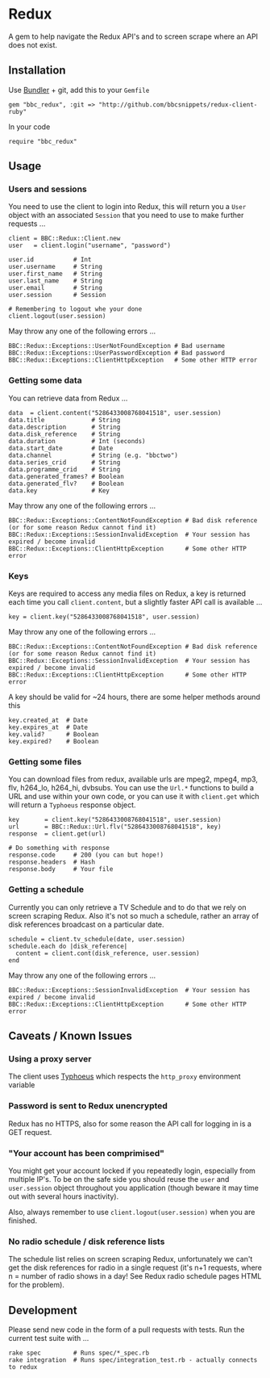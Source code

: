 # Redux

A gem to help navigate the Redux API's and to screen scrape where an API does not exist.

## Installation

Use [Bundler](http://gembundler.com/) + git, add this to your `Gemfile`

    gem "bbc_redux", :git => "http://github.com/bbcsnippets/redux-client-ruby"

In your code

    require "bbc_redux"

## Usage

### Users and sessions

You need to use the client to login into Redux, this will return you a `User` object with an associated `Session` that you need to use to make further requests ...

    client = BBC::Redux::Client.new
    user   = client.login("username", "password")

    user.id           # Int
    user.username     # String
    user.first_name   # String
    user.last_name    # String
    user.email        # String
    user.session      # Session

    # Remembering to logout whe your done
    client.logout(user.session)

May throw any one of the following errors ...

    BBC::Redux::Exceptions::UserNotFoundException # Bad username
    BBC::Redux::Exceptions::UserPasswordException # Bad password
    BBC::Redux::Exceptions::ClientHttpException   # Some other HTTP error

### Getting some data

You can retrieve data from Redux ...

    data  = client.content("5286433008768041518", user.session)
    data.title             # String
    data.description       # String
    data.disk_reference    # String
    data.duration          # Int (seconds)
    data.start_date        # Date
    data.channel           # String (e.g. "bbctwo")
    data.series_crid       # String
    data.programme_crid    # String
    data.generated_frames? # Boolean
    data.generated_flv?    # Boolean
    data.key               # Key

May throw any one of the following errors ...

    BBC::Redux::Exceptions::ContentNotFoundException # Bad disk reference (or for some reason Redux cannot find it)
    BBC::Redux::Exceptions::SessionInvalidException  # Your session has expired / become invalid
    BBC::Redux::Exceptions::ClientHttpException      # Some other HTTP error

### Keys

Keys are required to access any media files on Redux, a key is returned each time you call `client.content`, but a slightly faster API call is available ...

    key = client.key("5286433008768041518", user.session)

May throw any one of the following errors ...

    BBC::Redux::Exceptions::ContentNotFoundException # Bad disk reference (or for some reason Redux cannot find it)
    BBC::Redux::Exceptions::SessionInvalidException  # Your session has expired / become invalid
    BBC::Redux::Exceptions::ClientHttpException      # Some other HTTP error

A key should be valid for ~24 hours, there are some helper methods around this

    key.created_at  # Date
    key.expires_at  # Date
    key.valid?      # Boolean
    key.expired?    # Boolean

### Getting some files

You can download files from redux, available urls are mpeg2, mpeg4, mp3, flv, h264\_lo, h264\_hi, dvbsubs. You can use the `Url.*` functions to build a URL and use within your own code, or you can use it with `client.get` which will return a `Typhoeus` response object.

    key       = client.key("5286433008768041518", user.session)
    url       = BBC::Redux::Url.flv("5286433008768041518", key)
    response  = client.get(url)

    # Do something with response
    response.code     # 200 (you can but hope!)
    response.headers  # Hash
    response.body     # Your file

### Getting a schedule

Currently you can only retrieve a TV Schedule and to do that we rely on screen scraping Redux. Also it's not so much a schedule, rather an array of disk references broadcast on a particular date.

    schedule = client.tv_schedule(date, user.session)
    schedule.each do |disk_reference|
      content = client.cont(disk_reference, user.session)
    end

May throw any one of the following errors ...

    BBC::Redux::Exceptions::SessionInvalidException  # Your session has expired / become invalid
    BBC::Redux::Exceptions::ClientHttpException      # Some other HTTP error

## Caveats / Known Issues

### Using a proxy server

The client uses [Typhoeus](https://github.com/dbalatero/typhoeus) which respects the `http_proxy` environment variable

### Password is sent to Redux unencrypted

Redux has no HTTPS, also for some reason the API call for logging in is a GET request.

### "Your account has been comprimised"

You might get your account locked if you repeatedly login, especially from multiple IP's. To be on the safe side you should reuse the `user` and `user.session` object throughout you application (though beware it may time out with several hours inactivity).

Also, always remember to use `client.logout(user.session)` when you are finished.

### No radio schedule / disk reference lists

The schedule list relies on screen scraping Redux, unfortunately we can't get the disk references for radio in a single request (it's n+1 requests, where n = number of radio shows in a day! See Redux radio schedule pages HTML for the problem).

## Development

Please send new code in the form of a pull requests with tests. Run the current test suite with ...

    rake spec         # Runs spec/*_spec.rb
    rake integration  # Runs spec/integration_test.rb - actually connects to redux